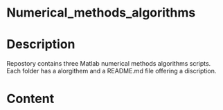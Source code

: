 # Numerical_methods_algorithms
# Description
Repostory contains three Matlab numerical methods algorithms scripts. Each folder has a alorgithem and a README.md file offering a discription.
# Content


